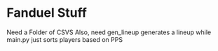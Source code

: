 # Fanduel Stuff

Need a Folder of CSVS
Also, need gen_lineup generates a lineup while main.py just sorts players based on PPS
